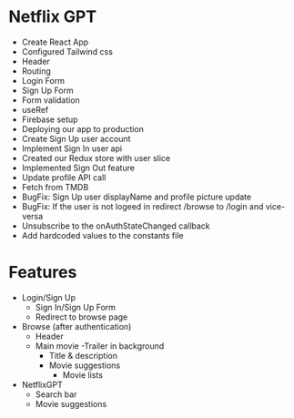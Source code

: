 # Netflix GPT

- Create React App
- Configured Tailwind css
- Header
- Routing
- Login Form
- Sign Up Form
- Form validation
- useRef
- Firebase setup
- Deploying our app to production
- Create Sign Up user account
- Implement Sign In user api
- Created our Redux store with user slice
- Implemented Sign Out feature
- Update profile API call
- Fetch from TMDB
- BugFix: Sign Up user displayName and profile picture update
- BugFix: If the user is not logeed in redirect /browse to /login and vice-versa
- Unsubscribe to the onAuthStateChanged callback
- Add hardcoded values to the constants file

# Features

- Login/Sign Up
  - Sign In/Sign Up Form
  - Redirect to browse page
- Browse (after authentication)
  - Header
  - Main movie
    -Trailer in background
    - Title & description
    - Movie suggestions
      - Movie lists
- NetflixGPT
  - Search bar
  - Movie suggestions
